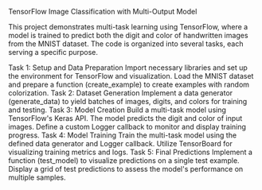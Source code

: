 
TensorFlow Image Classification with Multi-Output Model

This project demonstrates multi-task learning using TensorFlow, where a model is trained to predict both the digit and color of handwritten images from the MNIST dataset. The code is organized into several tasks, each serving a specific purpose.

Task 1: Setup and Data Preparation
Import necessary libraries and set up the environment for TensorFlow and visualization.
Load the MNIST dataset and prepare a function (create_example) to create examples with random colorization.
Task 2: Dataset Generation
Implement a data generator (generate_data) to yield batches of images, digits, and colors for training and testing.
Task 3: Model Creation
Build a multi-task model using TensorFlow's Keras API. The model predicts the digit and color of input images.
Define a custom Logger callback to monitor and display training progress.
Task 4: Model Training
Train the multi-task model using the defined data generator and Logger callback.
Utilize TensorBoard for visualizing training metrics and logs.
Task 5: Final Predictions
Implement a function (test_model) to visualize predictions on a single test example.
Display a grid of test predictions to assess the model's performance on multiple samples.


